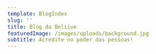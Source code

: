 ```yaml
---
template: BlogIndex
slug: ''
title: Blog da Beliive
featuredImage: /images/uploads/background.jpg
subtitle: Acredite no poder das pessoas!
---
```

<!-- ---
template: HomePage
slug: ''
title: Hello World!
featuredImage: /images/uploads/colour.jpg
subtitle: This is the home page subtitle test
meta:
  title: ''
---

# Gatsbro

An opinionated starter project for creating lightning-fast websites with [Gatsby](https://gatsbyjs.org) and [Netlify CMS](https://netlifycms.org).

- **[Gatsby](https://gatsbyjs.org)** static site generator
- **[Netlify CMS](https://github.com/netlify/netlify-cms)** for content management

[![Deploy to Netlify](https://www.netlify.com/img/deploy/button.svg)](https://app.netlify.com/start/deploy?repository=https://github.com/Jinksi/gatsbro&stack=cms)

## See also

[Netlify CMS Docs](https://www.netlifycms.org/docs/)  
[Netlify CMS Repo](https://github.com/netlify/netlify-cms)  
[Gatsby + Netlify CMS Starter](https://github.com/AustinGreen/gatsby-starter-netlify-cms) -->
